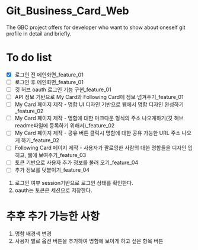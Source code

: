 # Git_Business_Card_Web
The GBC project offers for developer who want to show about oneself git profile in detail and briefly.

# To do list
- [X] 로그인 전 메인화면_feature_01
- [ ] 로그인 후 메인화면_feature_01
- [ ] 깃 허브 oauth 로그인 기능 구현_feature_01
- [ ] API 정보 기반으로 My Card와 Following Card에 정보 넘겨주기_feature_01
- [ ] My Card 페이지 제작 - 명함 UI 디자인 기반으로 웹에서 명함 디자인 완성하기_feature_02
- [ ] My Card 페이지 제작 - 명함에 대한 마크다운 형식의 주소 나오게하기(깃 허브 readme파일에 등록하기 위해서)_feature_02
- [ ] My Card 페이지 제작 - 공유 버튼 클릭시 명함에 대한 공유 가능한 URL 주소 나오게 하기_feature_02
- [ ] Following Card 페이지 제작 - 사용자가 팔로잉한 사람의 대한 명함들을 디자인 입히고, 웹에 보여주기_feature_03
- [ ] 토큰 기반으로 사용자 추가 정보를 불러 오기_feature_04
- [ ] 추가 정보를 덧붙이기_feature_04

1. 로그인 여부 session기반으로 로그인 상태를 확인한다.
2. oauth는 토큰은 세션으로 저장한다.

# 추후 추가 가능한 사항
1. 명함 배경색 변경
2. 사용자 별로 옵션 버튼을 추가하여 명함에 보이게 하고 싶은 항목 버튼 
